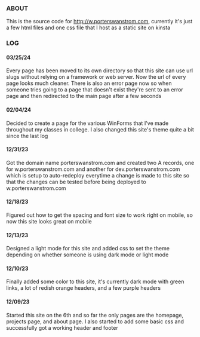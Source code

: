 ### ABOUT

This is the source code for http://w.porterswanstrom.com,
currently it's just a few html files and one css file that
I host as a static site on kinsta

### LOG

#### 03/25/24
Every page has been moved to its own directory so that this
site can use url slugs without relying on a framework or web
server. Now the url of every page looks much cleaner. There
is also an error page now so when someone tries going to a
page that doesn't exist they're sent to an error page and
then redirected to the main page after a few seconds

#### 02/04/24
Decided to create a page for the various WinForms that I've
made throughout my classes in college. I also changed this
site's theme quite a bit since the last log

#### 12/31/23
Got the domain name porterswanstrom.com and created two
A records, one for w.porterswanstrom.com and another for
dev.porterswanstrom.com which is setup to auto-redeploy
everytime a change is made to this site so that the changes
can be tested before being deployed to w.porterswanstrom.com

#### 12/18/23
Figured out how to get the spacing and font size to work
right on mobile, so now this site looks great on mobile

#### 12/13/23
Designed a light mode for this site and added css to set
the theme depending on whether someone is using dark mode
or light mode

#### 12/10/23
Finally added some color to this site, it's currently dark
mode with green links, a lot of redish orange headers, and
a few purple headers

#### 12/09/23
Started this site on the 6th and so far the only pages
are the homepage, projects page, and about page. I also
started to add some basic css and successfully got a
working header and footer
